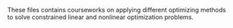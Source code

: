 These files contains courseworks on applying different optimizing methods to solve constrained linear and nonlinear optimization problems.
